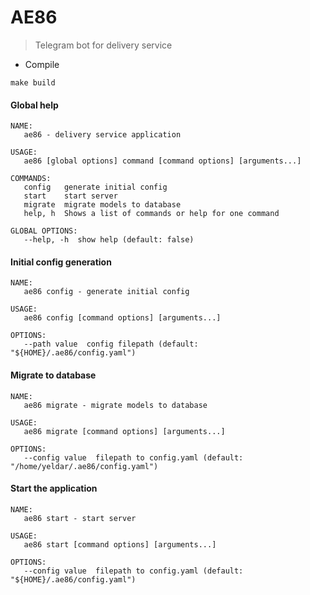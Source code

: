 # AE86

> Telegram bot for delivery service

* Compile

```shell
make build
```

#### Global help

```shell
NAME:
   ae86 - delivery service application

USAGE:
   ae86 [global options] command [command options] [arguments...]

COMMANDS:
   config   generate initial config
   start    start server
   migrate  migrate models to database
   help, h  Shows a list of commands or help for one command

GLOBAL OPTIONS:
   --help, -h  show help (default: false)
```

#### Initial config generation

```shell
NAME:
   ae86 config - generate initial config

USAGE:
   ae86 config [command options] [arguments...]

OPTIONS:
   --path value  config filepath (default: "${HOME}/.ae86/config.yaml")
```

#### Migrate to database

```shell
NAME:
   ae86 migrate - migrate models to database

USAGE:
   ae86 migrate [command options] [arguments...]

OPTIONS:
   --config value  filepath to config.yaml (default: "/home/yeldar/.ae86/config.yaml")
```

#### Start the application

```shell
NAME:
   ae86 start - start server

USAGE:
   ae86 start [command options] [arguments...]

OPTIONS:
   --config value  filepath to config.yaml (default: "${HOME}/.ae86/config.yaml")
```